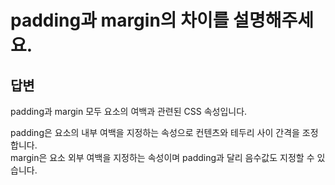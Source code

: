 # padding과 margin의 차이를 설명해주세요.

## 답변
padding과 margin 모두 요소의 여백과 관련된 CSS 속성입니다.

padding은 요소의 내부 여백을 지정하는 속성으로 컨텐츠와 테두리 사이 간격을 조정합니다.  
margin은 요소 외부 여백을 지정하는 속성이며 padding과 달리 음수값도 지정할 수 있습니다.

